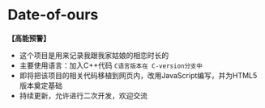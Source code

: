 # Date-of-ours

**【高能预警】**

+ 这个项目是用来记录我跟我家姑娘的相恋时长的
+ 主要使用语言：加入C++代码 `C语言版本在 C-version分支中`
+ 即将把该项目的相关代码移植到网页内，改用JavaScript编写，并为HTML5版本奠定基础
+ 持续更新，允许进行二次开发，欢迎交流
